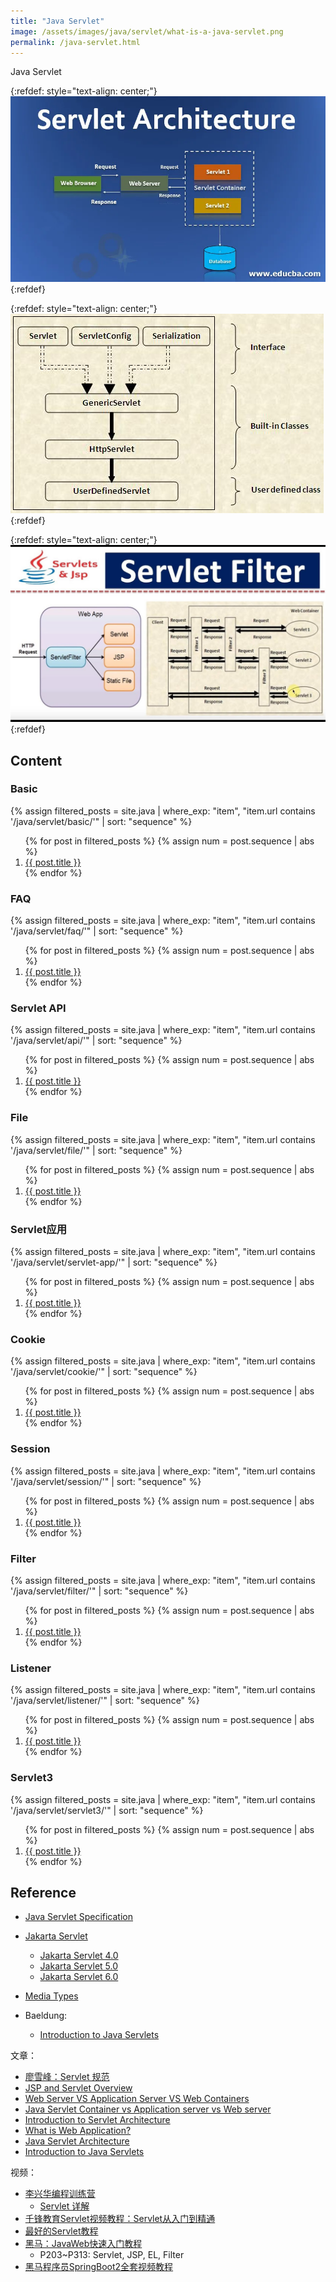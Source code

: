 ```yaml
---
title: "Java Servlet"
image: /assets/images/java/servlet/what-is-a-java-servlet.png
permalink: /java-servlet.html
---
```


Java Servlet

{:refdef: style="text-align: center;"}
![](/assets/images/java/servlet/servlet-architecture-main.webp)
{:refdef}

{:refdef: style="text-align: center;"}
![](/assets/images/java/servlet/servlet-class-hierarchy.jpg)
{:refdef}

{:refdef: style="text-align: center;"}
![](/assets/images/java/servlet/servlet-class-hierarchy-2.jpg)
{:refdef}

## Content

### Basic

{%
assign filtered_posts = site.java |
where_exp: "item", "item.url contains '/java/servlet/basic/'" |
sort: "sequence"
%}
<ol>
    {% for post in filtered_posts %}
    {% assign num = post.sequence | abs %}
    <li>
        <a href="{{ post.url }}">{{ post.title }}</a>
    </li>
    {% endfor %}
</ol>

### FAQ

{%
assign filtered_posts = site.java |
where_exp: "item", "item.url contains '/java/servlet/faq/'" |
sort: "sequence"
%}
<ol>
    {% for post in filtered_posts %}
    {% assign num = post.sequence | abs %}
    <li>
        <a href="{{ post.url }}">{{ post.title }}</a>
    </li>
    {% endfor %}
</ol>

### Servlet API

{%
assign filtered_posts = site.java |
where_exp: "item", "item.url contains '/java/servlet/api/'" |
sort: "sequence"
%}
<ol>
    {% for post in filtered_posts %}
    {% assign num = post.sequence | abs %}
    <li>
        <a href="{{ post.url }}">{{ post.title }}</a>
    </li>
    {% endfor %}
</ol>

### File

{%
assign filtered_posts = site.java |
where_exp: "item", "item.url contains '/java/servlet/file/'" |
sort: "sequence"
%}
<ol>
    {% for post in filtered_posts %}
    {% assign num = post.sequence | abs %}
    <li>
        <a href="{{ post.url }}">{{ post.title }}</a>
    </li>
    {% endfor %}
</ol>

### Servlet应用

{%
assign filtered_posts = site.java |
where_exp: "item", "item.url contains '/java/servlet/servlet-app/'" |
sort: "sequence"
%}
<ol>
    {% for post in filtered_posts %}
    {% assign num = post.sequence | abs %}
    <li>
        <a href="{{ post.url }}">{{ post.title }}</a>
    </li>
    {% endfor %}
</ol>

### Cookie

{%
assign filtered_posts = site.java |
where_exp: "item", "item.url contains '/java/servlet/cookie/'" |
sort: "sequence"
%}
<ol>
    {% for post in filtered_posts %}
    {% assign num = post.sequence | abs %}
    <li>
        <a href="{{ post.url }}">{{ post.title }}</a>
    </li>
    {% endfor %}
</ol>

### Session

{%
assign filtered_posts = site.java |
where_exp: "item", "item.url contains '/java/servlet/session/'" |
sort: "sequence"
%}
<ol>
    {% for post in filtered_posts %}
    {% assign num = post.sequence | abs %}
    <li>
        <a href="{{ post.url }}">{{ post.title }}</a>
    </li>
    {% endfor %}
</ol>

### Filter

{%
assign filtered_posts = site.java |
where_exp: "item", "item.url contains '/java/servlet/filter/'" |
sort: "sequence"
%}
<ol>
    {% for post in filtered_posts %}
    {% assign num = post.sequence | abs %}
    <li>
        <a href="{{ post.url }}">{{ post.title }}</a>
    </li>
    {% endfor %}
</ol>

### Listener

{%
assign filtered_posts = site.java |
where_exp: "item", "item.url contains '/java/servlet/listener/'" |
sort: "sequence"
%}
<ol>
    {% for post in filtered_posts %}
    {% assign num = post.sequence | abs %}
    <li>
        <a href="{{ post.url }}">{{ post.title }}</a>
    </li>
    {% endfor %}
</ol>

### Servlet3

{%
assign filtered_posts = site.java |
where_exp: "item", "item.url contains '/java/servlet/servlet3/'" |
sort: "sequence"
%}
<ol>
    {% for post in filtered_posts %}
    {% assign num = post.sequence | abs %}
    <li>
        <a href="{{ post.url }}">{{ post.title }}</a>
    </li>
    {% endfor %}
</ol>

## Reference

- [Java Servlet Specification](https://javaee.github.io/servlet-spec/)
- [Jakarta Servlet](https://jakarta.ee/specifications/servlet/)
    - [Jakarta Servlet 4.0](https://jakarta.ee/specifications/servlet/4.0/)
    - [Jakarta Servlet 5.0](https://jakarta.ee/specifications/servlet/5.0/)
    - [Jakarta Servlet 6.0](https://jakarta.ee/specifications/servlet/6.0/)
- [Media Types](https://www.iana.org/assignments/media-types/media-types.xhtml)

- Baeldung:
    - [Introduction to Java Servlets](https://www.baeldung.com/intro-to-servlets)

文章：

- [廖雪峰：Servlet 规范](https://www.liaoxuefeng.com/wiki/1545956031987744/1545956220731425)
- [JSP and Servlet Overview](https://www.pearsonitcertification.com/articles/article.aspx?p=29786&seqNum=4)
- [Web Server VS Application Server VS Web Containers](https://lin-4.gitbook.io/java-ee-notebook/different-between-servlet-and-jsp)
- [Java Servlet Container vs Application server vs Web server](https://pathum-liyanagama.medium.com/java-servlet-container-vs-application-server-vs-web-server-7471f89402ac)
- [Introduction to Servlet Architecture](https://www.educba.com/servlet-architecture/)
- [What is Web Application?](https://www.educba.com/what-is-web-application/)
- [Java Servlet Architecture](https://www.testingdocs.com/java-servlet-architecture/)
- [Introduction to Java Servlets](http://j2eetutorials.50webs.com/servlet-hierarchy.html)

视频：

- [李兴华编程训练营](https://www.yootk.com/)
    - [Servlet 详解](https://www.bilibili.com/video/BV1R54y177Et/?p=87)
- [千锋教育Servlet视频教程：Servlet从入门到精通](https://www.bilibili.com/video/BV1Ga4y1Y7Ah?p=10)
- [最好的Servlet教程](https://www.bilibili.com/video/BV1Kr4y1V7ZE/)
- [黑马：JavaWeb快速入门教程](https://www.bilibili.com/video/BV1mE411h7Co/)
    - P203~P313: Servlet, JSP, EL, Filter
- [黑马程序员SpringBoot2全套视频教程](https://www.bilibili.com/video/BV15b4y1a7yG)
